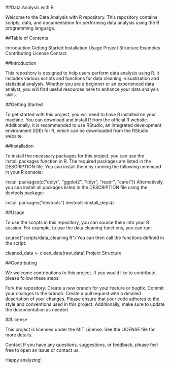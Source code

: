 ##Data Analysis with R

Welcome to the Data Analysis with R repository. This repository contains scripts, data, and documentation for performing data analysis using the R programming language.

##Table of Contents

Introduction
Getting Started
Installation
Usage
Project Structure
Examples
Contributing
License
Contact


##Introduction

This repository is designed to help users perform data analysis using R. It includes various scripts and functions for data cleaning, visualization and statistical analysis. Whether you are a beginner or an experienced data analyst, you will find useful resources here to enhance your data analysis skills.

##Getting Started

To get started with this project, you will need to have R installed on your machine. You can download and install R from the official R website. Additionally, it is recommended to use RStudio, an integrated development environment (IDE) for R, which can be downloaded from the RStudio website.

##Installation

To install the necessary packages for this project, you can use the install.packages function in R. The required packages are listed in the DESCRIPTION file. You can install them by running the following command in your R console:

install.packages(c("dplyr", "ggplot2", "tidyr", "readr", "caret"))
Alternatively, you can install all packages listed in the DESCRIPTION file using the devtools package:

install.packages("devtools")
devtools::install_deps()

##Usage

To use the scripts in this repository, you can source them into your R session. For example, to use the data cleaning functions, you can run:

source("scripts/data_cleaning.R")
You can then call the functions defined in the script:

cleaned_data <- clean_data(raw_data)
Project Structure

##Contributing

We welcome contributions to this project. If you would like to contribute, please follow these steps:

Fork the repository.
Create a new branch for your feature or bugfix.
Commit your changes to the branch.
Create a pull request with a detailed description of your changes.
Please ensure that your code adheres to the style and conventions used in this project. Additionally, make sure to update the documentation as needed.

##License

This project is licensed under the MIT License. See the LICENSE file for more details.

Contact
If you have any questions, suggestions, or feedback, please feel free to open an issue or contact us.

Happy analyzing!
